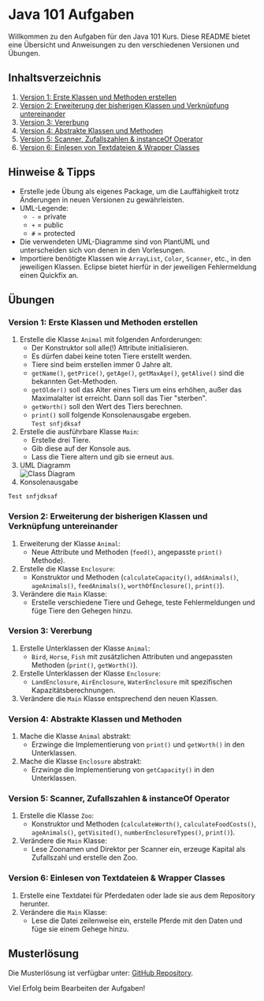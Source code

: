 # Java 101 Aufgaben

Willkommen zu den Aufgaben für den Java 101 Kurs. Diese README bietet eine Übersicht und Anweisungen zu den verschiedenen Versionen und Übungen.

## Inhaltsverzeichnis

1. [Version 1: Erste Klassen und Methoden erstellen](#version-1-erste-klassen-und-methoden-erstellen)
2. [Version 2: Erweiterung der bisherigen Klassen und Verknüpfung untereinander](#version-2-erweiterung-der-bisherigen-klassen-und-verknüpfung-untereinander)
3. [Version 3: Vererbung](#version-3-vererbung)
4. [Version 4: Abstrakte Klassen und Methoden](#version-4-abstrakte-klassen-und-methoden)
5. [Version 5: Scanner, Zufallszahlen & instanceOf Operator](#version-5-scanner-zufallszahlen--instanceof-operator)
6. [Version 6: Einlesen von Textdateien & Wrapper Classes](#version-6-einlesen-von-textdateien--wrapper-classes)

## Hinweise & Tipps

- Erstelle jede Übung als eigenes Package, um die Lauffähigkeit trotz Änderungen in neuen Versionen zu gewährleisten.
- UML-Legende:
  - `-` = private
  - `+` = public
  - `#` = protected
- Die verwendeten UML-Diagramme sind von PlantUML und unterscheiden sich von denen in den Vorlesungen.
- Importiere benötigte Klassen wie `ArrayList`, `Color`, `Scanner`, etc., in den jeweiligen Klassen. Eclipse bietet hierfür in der jeweiligen Fehlermeldung einen Quickfix an.

## Übungen

### Version 1: Erste Klassen und Methoden erstellen

1. Erstelle die Klasse `Animal` mit folgenden Anforderungen:
   - Der Konstruktor soll alle(!) Attribute initialisieren. 
   - Es dürfen dabei keine toten Tiere erstellt werden.
   - Tiere sind beim erstellen immer 0 Jahre alt.
   - `getName()`, `getPrice()`, `getAge()`, `getMaxAge()`, `getAlive()` sind die bekannten Get-Methoden.
   - `getOlder()` soll das Alter eines Tiers um eins erhöhen, außer das Maximalalter ist erreicht. Dann soll das Tier "sterben".
   - `getWorth()` soll den Wert des Tiers berechnen. 
   - `print()` soll folgende Konsolenausgabe ergeben.<br>```Test snfjdksaf```
2. Erstelle die ausführbare Klasse `Main`:
   - Erstelle drei Tiere.
   - Gib diese auf der Konsole aus.
   - Lass die Tiere altern und gib sie erneut aus.
3. UML Diagramm <br>
![Class Diagram](http://www.plantuml.com/plantuml/proxy?src=https://raw.githubusercontent.com/mittey68/dhbw-java-101/development/readme/UML/v1/Animal.puml)
4. Konsolenausgabe <br>
```
Test snfjdksaf
```

### Version 2: Erweiterung der bisherigen Klassen und Verknüpfung untereinander

1. Erweiterung der Klasse `Animal`:
   - Neue Attribute und Methoden (`feed()`, angepasste `print()` Methode).
2. Erstelle die Klasse `Enclosure`:
   - Konstruktor und Methoden (`calculateCapacity()`, `addAnimals()`, `ageAnimals()`, `feedAnimals()`, `worthOfEnclosure()`, `print()`).
3. Verändere die `Main` Klasse:
   - Erstelle verschiedene Tiere und Gehege, teste Fehlermeldungen und füge Tiere den Gehegen hinzu.

### Version 3: Vererbung

1. Erstelle Unterklassen der Klasse `Animal`:
   - `Bird`, `Horse`, `Fish` mit zusätzlichen Attributen und angepassten Methoden (`print()`, `getWorth()`).
2. Erstelle Unterklassen der Klasse `Enclosure`:
   - `LandEnclosure`, `AirEnclosure`, `WaterEnclosure` mit spezifischen Kapazitätsberechnungen.
3. Verändere die `Main` Klasse entsprechend den neuen Klassen.

### Version 4: Abstrakte Klassen und Methoden

1. Mache die Klasse `Animal` abstrakt:
   - Erzwinge die Implementierung von `print()` und `getWorth()` in den Unterklassen.
2. Mache die Klasse `Enclosure` abstrakt:
   - Erzwinge die Implementierung von `getCapacity()` in den Unterklassen.

### Version 5: Scanner, Zufallszahlen & instanceOf Operator

1. Erstelle die Klasse `Zoo`:
   - Konstruktor und Methoden (`calculateWorth()`, `calculateFoodCosts()`, `ageAnimals()`, `getVisited()`, `numberEnclosureTypes()`, `print()`).
2. Verändere die `Main` Klasse:
   - Lese Zoonamen und Direktor per Scanner ein, erzeuge Kapital als Zufallszahl und erstelle den Zoo.

### Version 6: Einlesen von Textdateien & Wrapper Classes

1. Erstelle eine Textdatei für Pferdedaten oder lade sie aus dem Repository herunter.
2. Verändere die `Main` Klasse:
   - Lese die Datei zeilenweise ein, erstelle Pferde mit den Daten und füge sie einem Gehege hinzu.

## Musterlösung

Die Musterlösung ist verfügbar unter: [GitHub Repository](https://github.com/mittey68/dhbw_java_101/tree/main/src/zoo).

Viel Erfolg beim Bearbeiten der Aufgaben!
